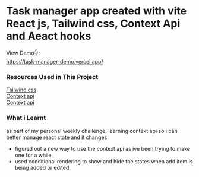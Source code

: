 # Task manager app created with vite React js, Tailwind css, Context Api and Aeact hooks

View Demo👇: <br />
https://task-manager-demo.vercel.app/ <br />

### Resources Used in This Project

[Tailwind css ](https://tailwindcss.com) <br />
[Context api ](https://blog.logrocket.com) <br />
[Context api ](https://toptal.com) <br />


### What i Learnt
as part of my personal weekly challenge, learning context api so i can better manage react state and it changes

* figured out a new way to use the context api as ive been trying to make one for a while.
* used conditional rendering to show and hide the states when add item is being added or edited.



